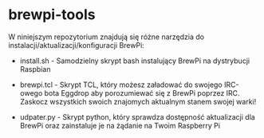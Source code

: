 brewpi-tools
============

W niniejszym repozytorium znajdują się różne narzędzia do instalacji/aktualizacji/konfiguracji BrewPi:

* install.sh - Samodzielny skrypt bash instalujący BrewPi na dystrybucji Raspbian

* brewpi.tcl - Skrypt TCL, który możesz załadować do swojego IRC-owego bota Eggdrop aby porozumiewać się z BrewPi poprzez IRC. Zaskocz wszystkich swoich znajomych aktualnym stanem swojej warki!

* udpater.py - Skrypt python, który sprawdza dostępność aktualizacji dla BrewPi oraz zainstaluje je na żądanie na Twoim Raspberry Pi
